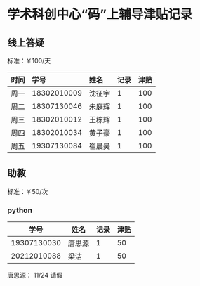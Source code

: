 # 学术科创中心“码”上辅导津贴记录

## 线上答疑

标准：￥100/天  

| 时间 | 学号 | 姓名   | 记录 | 津贴 |
| ---- | :--- | :----- | ---- | ---- |
| 周一 |18302010009| 沈征宇 | 1    | 100    |
| 周二 |18307130046| 朱庭辉 | 1    | 100    |
| 周三 |18302010012| 王栋辉 | 1    | 100    |
| 周四 |18302010034| 黄子豪 | 1    | 100    |
| 周五 |19307130084| 崔晨昊 | 1    | 100    |

## 助教

标准：￥50/次

### python

| 学号        | 姓名   | 记录 | 津贴 |
| ----------- | ------ | ---- | ---- |
| 19307130030 | 唐思源 | 1    | 50    |
| 20212010088 | 梁洁   | 1    | 50    |
唐思源： 11/24 请假

